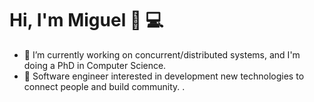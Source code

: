 # Hi, I'm Miguel 👋 💻

- 🔭 I’m currently working on concurrent/distributed systems, and I'm doing a PhD in Computer Science.
- 🌱 Software engineer interested in development new technologies to connect people and build community.
. 
<!--
**miguelpinia/miguelpinia** is a ✨ _special_ ✨ repository because its `README.md` (this file) appears on your GitHub profile.

-  I’m currently working on concurrent/s
-  I’m currently learning ...
- 👯 I’m looking to collaborate on ...
- 🤔 I’m looking for help with ...
- 💬 Ask me about ...
- 📫 How to reach me: ...
- 😄 Pronouns: ...
- ⚡ Fun fact: ...
-->
